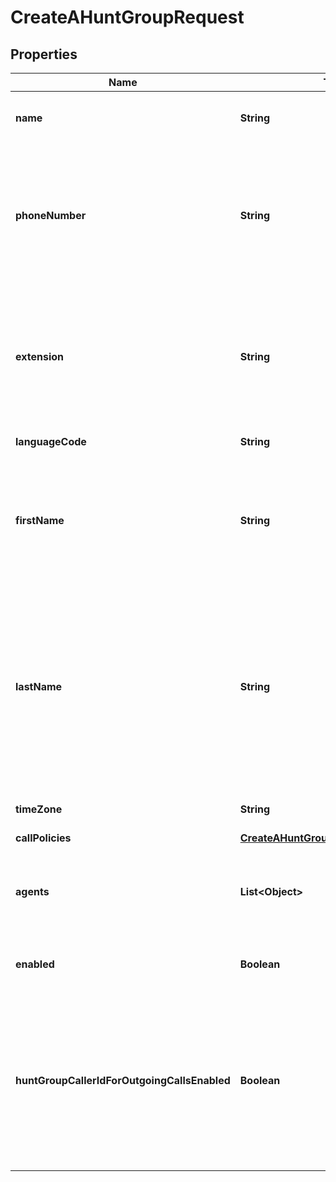<!--  Copyright 2025 Cisco Systems Inc.

Permission is hereby granted, free of charge, to any person obtaining a copy
of this software and associated documentation files (the "Software"), to deal
in the Software without restriction, including without limitation the rights
to use, copy, modify, merge, publish, distribute, sublicense, and/or sell
copies of the Software, and to permit persons to whom the Software is
furnished to do so, subject to the following conditions:

The above copyright notice and this permission notice shall be included in
all copies or substantial portions of the Software.

THE SOFTWARE IS PROVIDED "AS IS", WITHOUT WARRANTY OF ANY KIND, EXPRESS OR
IMPLIED, INCLUDING BUT NOT LIMITED TO THE WARRANTIES OF MERCHANTABILITY,
FITNESS FOR A PARTICULAR PURPOSE AND NONINFRINGEMENT. IN NO EVENT SHALL THE
AUTHORS OR COPYRIGHT HOLDERS BE LIABLE FOR ANY CLAIM, DAMAGES OR OTHER
LIABILITY, WHETHER IN AN ACTION OF CONTRACT, TORT OR OTHERWISE, ARISING FROM,
OUT OF OR IN CONNECTION WITH THE SOFTWARE OR THE USE OR OTHER DEALINGS IN
THE SOFTWARE.-->


# CreateAHuntGroupRequest


## Properties

| Name | Type | Description | Notes |
|------------ | ------------- | ------------- | -------------|
|**name** | **String** | Unique name for the hunt group. |  |
|**phoneNumber** | **String** | Primary phone number of the hunt group. Either phone number or extension are required. |  [optional] |
|**extension** | **String** | Primary phone extension of the hunt group. Either phone number or extension are required. |  [optional] |
|**languageCode** | **String** | Language code. |  [optional] |
|**firstName** | **String** | First name to be shown when calls are forwarded out of this hunt group. Defaults to &#x60;.&#x60;. |  [optional] |
|**lastName** | **String** | Last name to be shown when calls are forwarded out of this hunt group. Defaults to the phone number if set, otherwise defaults to call group name. |  [optional] |
|**timeZone** | **String** | Time zone for the hunt group. |  [optional] |
|**callPolicies** | [**CreateAHuntGroupRequestCallPolicies**](CreateAHuntGroupRequestCallPolicies.md) |  |  |
|**agents** | **List&lt;Object&gt;** | People, workspaces and virtual lines that are eligible to  receive calls. |  |
|**enabled** | **Boolean** | Whether or not the hunt group is enabled. |  |
|**huntGroupCallerIdForOutgoingCallsEnabled** | **Boolean** | Enable the hunt group to be used as the caller ID when the agent places outgoing calls. When set to true the hunt group&#39;s caller ID will be used. |  [optional] |



